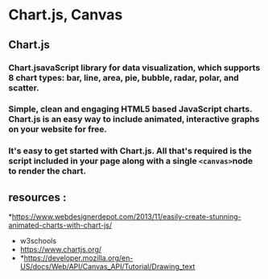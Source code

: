 # Chart.js, Canvas

## Chart.js

### Chart.jsavaScript library for data visualization, which supports 8 chart types: bar, line, area, pie, bubble, radar, polar, and scatter.

### Simple, clean and engaging HTML5 based JavaScript charts. Chart.js is an easy way to include animated, interactive graphs on your website for free.

### It's easy to get started with Chart.js. All that's required is the script included in your page along with a single ` <canvas> `node to render the chart.


## resources :
*https://www.webdesignerdepot.com/2013/11/easily-create-stunning-animated-charts-with-chart-js/
* w3schools
* https://www.chartjs.org/
* *https://developer.mozilla.org/en-US/docs/Web/API/Canvas_API/Tutorial/Drawing_text